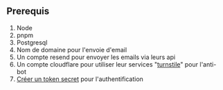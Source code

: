## Prerequis

1. Node
2. pnpm
3. Postgresql
4. Nom de domaine pour l'envoie d'email
5. Un compte resend pour envoyer les emails via leurs api
6. Un compte cloudflare pour utiliser leur services "[turnstile](https://developers.cloudflare.com/turnstile/get-started/)" pour l'anti-bot
7. [Créer un token secret](https://www.better-auth.com/docs/installation) pour l'authentification
